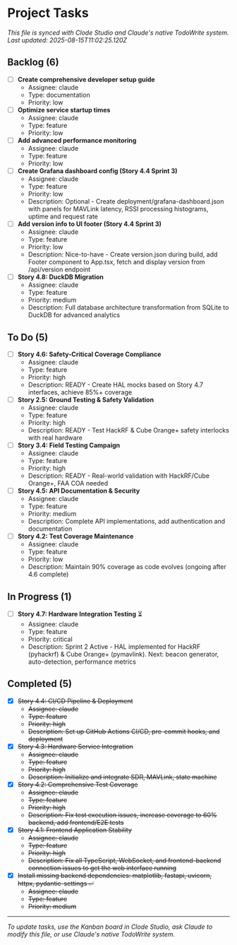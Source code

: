# Project Tasks

*This file is synced with Clode Studio and Claude's native TodoWrite system.*
*Last updated: 2025-08-15T11:02:25.120Z*

## Backlog (6)

- [ ] **Create comprehensive developer setup guide**
  - Assignee: claude
  - Type: documentation
  - Priority: low
- [ ] **Optimize service startup times**
  - Assignee: claude
  - Type: feature
  - Priority: low
- [ ] **Add advanced performance monitoring**
  - Assignee: claude
  - Type: feature
  - Priority: low
- [ ] **Create Grafana dashboard config (Story 4.4 Sprint 3)**
  - Assignee: claude
  - Type: feature
  - Priority: low
  - Description: Optional - Create deployment/grafana-dashboard.json with panels for MAVLink latency, RSSI processing histograms, uptime and request rate
- [ ] **Add version info to UI footer (Story 4.4 Sprint 3)**
  - Assignee: claude
  - Type: feature
  - Priority: low
  - Description: Nice-to-have - Create version.json during build, add Footer component to App.tsx, fetch and display version from /api/version endpoint
- [ ] **Story 4.8: DuckDB Migration**
  - Assignee: claude
  - Type: feature
  - Priority: medium
  - Description: Full database architecture transformation from SQLite to DuckDB for advanced analytics

## To Do (5)

- [ ] **Story 4.6: Safety-Critical Coverage Compliance**
  - Assignee: claude
  - Type: feature
  - Priority: high
  - Description: READY - Create HAL mocks based on Story 4.7 interfaces, achieve 85%+ coverage
- [ ] **Story 2.5: Ground Testing & Safety Validation**
  - Assignee: claude
  - Type: feature
  - Priority: high
  - Description: READY - Test HackRF & Cube Orange+ safety interlocks with real hardware
- [ ] **Story 3.4: Field Testing Campaign**
  - Assignee: claude
  - Type: feature
  - Priority: high
  - Description: READY - Real-world validation with HackRF/Cube Orange+, FAA COA needed
- [ ] **Story 4.5: API Documentation & Security**
  - Assignee: claude
  - Type: feature
  - Priority: medium
  - Description: Complete API implementations, add authentication and documentation
- [ ] **Story 4.2: Test Coverage Maintenance**
  - Assignee: claude
  - Type: feature
  - Priority: low
  - Description: Maintain 90% coverage as code evolves (ongoing after 4.6 complete)

## In Progress (1)

- [ ] **Story 4.7: Hardware Integration Testing** ⏳
  - Assignee: claude
  - Type: feature
  - Priority: critical
  - Description: Sprint 2 Active - HAL implemented for HackRF (pyhackrf) & Cube Orange+ (pymavlink). Next: beacon generator, auto-detection, performance metrics

## Completed (5)

- [x] ~~Story 4.4: CI/CD Pipeline & Deployment~~
  - ~~Assignee: claude~~
  - ~~Type: feature~~
  - ~~Priority: high~~
  - ~~Description: Set up GitHub Actions CI/CD, pre-commit hooks, and deployment~~
- [x] ~~Story 4.3: Hardware Service Integration~~
  - ~~Assignee: claude~~
  - ~~Type: feature~~
  - ~~Priority: high~~
  - ~~Description: Initialize and integrate SDR, MAVLink, state machine~~
- [x] ~~Story 4.2: Comprehensive Test Coverage~~
  - ~~Assignee: claude~~
  - ~~Type: feature~~
  - ~~Priority: high~~
  - ~~Description: Fix test execution issues, increase coverage to 60% backend, add frontend/E2E tests~~
- [x] ~~Story 4.1: Frontend Application Stability~~
  - ~~Assignee: claude~~
  - ~~Type: feature~~
  - ~~Priority: high~~
  - ~~Description: Fix all TypeScript, WebSocket, and frontend-backend connection issues to get the web interface running~~
- [x] ~~Install missing backend dependencies: matplotlib, fastapi, uvicorn, httpx, pydantic-settings ✅~~
  - ~~Assignee: claude~~
  - ~~Type: feature~~
  - ~~Priority: medium~~

---
*To update tasks, use the Kanban board in Clode Studio, ask Claude to modify this file, or use Claude's native TodoWrite system.*
